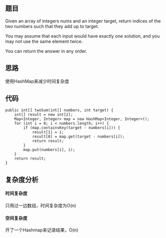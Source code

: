 ## 题目
Given an array of integers nums and an integer target, return indices of the two numbers such that they add up to target.

You may assume that each input would have exactly one solution, and you may not use the same element twice.

You can return the answer in any order.
## 思路
使用HashMap来减少时间复杂度
## 代码
```
public int[] twoSum(int[] numbers, int target) {
    int[] result = new int[2];
    Map<Integer, Integer> map = new HashMap<Integer, Integer>();
    for (int i = 0; i < numbers.length; i++) {
        if (map.containsKey(target - numbers[i])) {
            result[1] = i;
            result[0] = map.get(target - numbers[i]);
            return result;
        }
        map.put(numbers[i], i);
    }
    return result;
}
```
## 复杂度分析
#### 时间复杂度
只用过一边数组，时间复杂度为O(n)
#### 空间复杂度
开了一个Hashmap来记录结果，O(n)